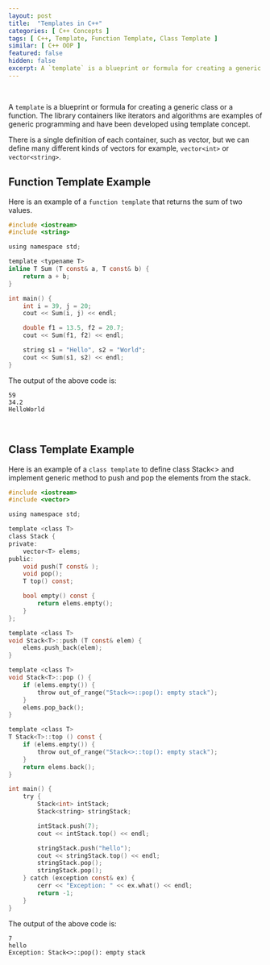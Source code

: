 ```yaml
---
layout: post
title:  "Templates in C++"
categories: [ C++ Concepts ]
tags: [ C++, Template, Function Template, Class Template ]
similar: [ C++ OOP ]
featured: false
hidden: false
excerpt: A `template` is a blueprint or formula for creating a generic class or a function.
---
```


<br />

A `template` is a blueprint or formula for creating a generic class or a function. The library containers like iterators and algorithms are examples of generic programming and have been developed using template concept.

There is a single definition of each container, such as vector, but we can define many different kinds of vectors for example, ``vector<int>`` or ``vector<string>``.



## Function Template Example

Here is an example of a `function template` that returns the sum of two values.

```c
#include <iostream>
#include <string>

using namespace std;

template <typename T>
inline T Sum (T const& a, T const& b) { 
    return a + b; 
}

int main() {
    int i = 39, j = 20;
    cout << Sum(i, j) << endl;

    double f1 = 13.5, f2 = 20.7;
    cout << Sum(f1, f2) << endl;

    string s1 = "Hello", s2 = "World";
    cout << Sum(s1, s2) << endl;
}
```

The output of the above code is:
```
59
34.2
HelloWorld
```



<br />

## Class Template Example

Here is an example of a `class template` to define class Stack<> and implement generic method to push and pop the elements from the stack.

```c
#include <iostream>
#include <vector>

using namespace std;

template <class T>
class Stack {
private:
    vector<T> elems;
public:
    void push(T const& );
    void pop();
    T top() const;

    bool empty() const {
        return elems.empty();
    }
};

template <class T>
void Stack<T>::push (T const& elem) {
    elems.push_back(elem);
}

template <class T>
void Stack<T>::pop () {
    if (elems.empty()) {
        throw out_of_range("Stack<>::pop(): empty stack");
    }
    elems.pop_back();
}

template <class T>
T Stack<T>::top () const {
    if (elems.empty()) {
        throw out_of_range("Stack<>::top(): empty stack");
    }
    return elems.back();
}

int main() {
    try {
    	Stack<int> intStack;
    	Stack<string> stringStack;

    	intStack.push(7);
    	cout << intStack.top() << endl;

    	stringStack.push("hello");
    	cout << stringStack.top() << endl;
    	stringStack.pop();
    	stringStack.pop();
    } catch (exception const& ex) {
    	cerr << "Exception: " << ex.what() << endl;
    	return -1;
    }
}

```

The output of the above code is:
```
7
hello
Exception: Stack<>::pop(): empty stack
```









